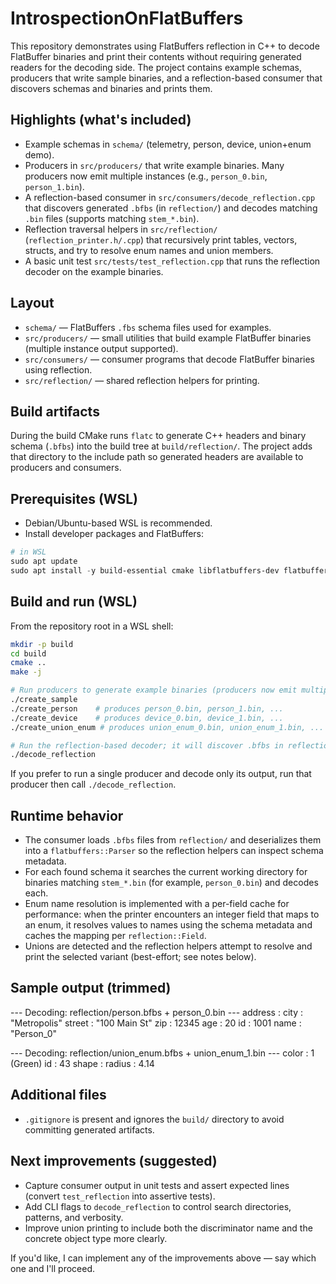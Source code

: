
# IntrospectionOnFlatBuffers

This repository demonstrates using FlatBuffers reflection in C++ to decode FlatBuffer binaries and print their contents without requiring generated readers for the decoding side. The project contains example schemas, producers that write sample binaries, and a reflection-based consumer that discovers schemas and binaries and prints them.

## Highlights (what's included)

- Example schemas in `schema/` (telemetry, person, device, union+enum demo).
- Producers in `src/producers/` that write example binaries. Many producers now emit multiple instances (e.g., `person_0.bin`, `person_1.bin`).
- A reflection-based consumer in `src/consumers/decode_reflection.cpp` that discovers generated `.bfbs` (in `reflection/`) and decodes matching `.bin` files (supports matching `stem_*.bin`).
- Reflection traversal helpers in `src/reflection/` (`reflection_printer.h/.cpp`) that recursively print tables, vectors, structs, and try to resolve enum names and union members.
- A basic unit test `src/tests/test_reflection.cpp` that runs the reflection decoder on the example binaries.

## Layout

- `schema/` — FlatBuffers `.fbs` schema files used for examples.
- `src/producers/` — small utilities that build example FlatBuffer binaries (multiple instance output supported).
- `src/consumers/` — consumer programs that decode FlatBuffer binaries using reflection.
- `src/reflection/` — shared reflection helpers for printing.

## Build artifacts

During the build CMake runs `flatc` to generate C++ headers and binary schema (`.bfbs`) into the build tree at `build/reflection/`. The project adds that directory to the include path so generated headers are available to producers and consumers.

## Prerequisites (WSL)

- Debian/Ubuntu-based WSL is recommended.
- Install developer packages and FlatBuffers:

```powershell
# in WSL
sudo apt update
sudo apt install -y build-essential cmake libflatbuffers-dev flatbuffers
```

## Build and run (WSL)

From the repository root in a WSL shell:

```bash
mkdir -p build
cd build
cmake ..
make -j

# Run producers to generate example binaries (producers now emit multiple numbered files)
./create_sample
./create_person    # produces person_0.bin, person_1.bin, ...
./create_device    # produces device_0.bin, device_1.bin, ...
./create_union_enum # produces union_enum_0.bin, union_enum_1.bin, ...

# Run the reflection-based decoder; it will discover .bfbs in reflection/ and decode matching stem_*.bin files
./decode_reflection
```

If you prefer to run a single producer and decode only its output, run that producer then call `./decode_reflection`.

## Runtime behavior

- The consumer loads `.bfbs` files from `reflection/` and deserializes them into a `flatbuffers::Parser` so the reflection helpers can inspect schema metadata.
- For each found schema it searches the current working directory for binaries matching `stem_*.bin` (for example, `person_0.bin`) and decodes each.
- Enum name resolution is implemented with a per-field cache for performance: when the printer encounters an integer field that maps to an enum, it resolves values to names using the schema metadata and caches the mapping per `reflection::Field`.
- Unions are detected and the reflection helpers attempt to resolve and print the selected variant (best-effort; see notes below).

## Sample output (trimmed)

--- Decoding: reflection/person.bfbs + person_0.bin ---
address :
	city : "Metropolis"
	street : "100 Main St"
	zip : 12345
age : 20
id : 1001
name : "Person_0"

--- Decoding: reflection/union_enum.bfbs + union_enum_1.bin ---
color : 1 (Green)
id : 43
shape :
	radius : 4.14


## Additional files

- `.gitignore` is present and ignores the `build/` directory to avoid committing generated artifacts.

## Next improvements (suggested)

- Capture consumer output in unit tests and assert expected lines (convert `test_reflection` into assertive tests).
- Add CLI flags to `decode_reflection` to control search directories, patterns, and verbosity.
- Improve union printing to include both the discriminator name and the concrete object type more clearly.

If you'd like, I can implement any of the improvements above — say which one and I'll proceed.
